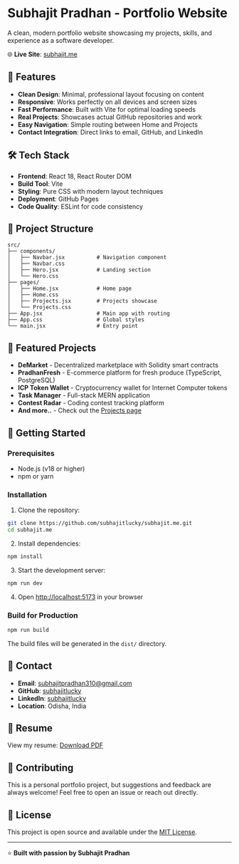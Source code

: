 # Subhajit Pradhan - Portfolio Website

A clean, modern portfolio website showcasing my projects, skills, and experience as a software developer.

🌐 **Live Site**: [subhajit.me](https://subhajit.me)

## 🚀 Features

- **Clean Design**: Minimal, professional layout focusing on content
- **Responsive**: Works perfectly on all devices and screen sizes
- **Fast Performance**: Built with Vite for optimal loading speeds
- **Real Projects**: Showcases actual GitHub repositories and work
- **Easy Navigation**: Simple routing between Home and Projects
- **Contact Integration**: Direct links to email, GitHub, and LinkedIn

## 🛠️ Tech Stack

- **Frontend**: React 18, React Router DOM
- **Build Tool**: Vite
- **Styling**: Pure CSS with modern layout techniques
- **Deployment**: GitHub Pages
- **Code Quality**: ESLint for code consistency

## 📁 Project Structure

```
src/
├── components/
│   ├── Navbar.jsx          # Navigation component
│   ├── Navbar.css
│   ├── Hero.jsx            # Landing section
│   └── Hero.css
├── pages/
│   ├── Home.jsx            # Home page
│   ├── Home.css
│   ├── Projects.jsx        # Projects showcase
│   └── Projects.css
├── App.jsx                 # Main app with routing
├── App.css                 # Global styles
└── main.jsx                # Entry point
```

## 🎯 Featured Projects

- **DeMarket** - Decentralized marketplace with Solidity smart contracts
- **PradhanFresh** - E-commerce platform for fresh produce (TypeScript, PostgreSQL)
- **ICP Token Wallet** - Cryptocurrency wallet for Internet Computer tokens
- **Task Manager** - Full-stack MERN application
- **Contest Radar** - Coding contest tracking platform
- **And more..** - Check out the [Projects page](https://subhajit.me/projects)

## 🚀 Getting Started

### Prerequisites
- Node.js (v18 or higher)
- npm or yarn

### Installation

1. Clone the repository:
```bash
git clone https://github.com/subhajitlucky/subhajit.me.git
cd subhajit.me
```

2. Install dependencies:
```bash
npm install
```

3. Start the development server:
```bash
npm run dev
```

4. Open [http://localhost:5173](http://localhost:5173) in your browser

### Build for Production

```bash
npm run build
```

The build files will be generated in the `dist/` directory.

## 📧 Contact

- **Email**: [subhajitpradhan310@gmail.com](mailto:subhajitpradhan310@gmail.com)
- **GitHub**: [subhajitlucky](https://github.com/subhajitlucky)
- **LinkedIn**: [subhajitlucky](https://linkedin.com/in/subhajitlucky)
- **Location**: Odisha, India

## 📄 Resume

View my resume: [Download PDF](./assets/Subhajit_Resume.pdf)

## 🤝 Contributing

This is a personal portfolio project, but suggestions and feedback are always welcome! Feel free to open an issue or reach out directly.

## 📝 License

This project is open source and available under the [MIT License](LICENSE).

---

⭐ **Built with passion by Subhajit Pradhan**
